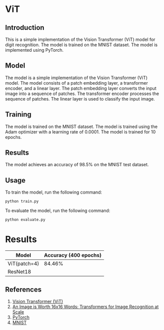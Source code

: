 # ViT

## Introduction

This is a simple implementation of the Vision Transformer (ViT) model for digit recognition. The model is trained on the MNIST dataset. The model is implemented using PyTorch.

## Model

The model is a simple implementation of the Vision Transformer (ViT) model. The model consists of a patch embedding layer, a transformer encoder, and a linear layer. The patch embedding layer converts the input image into a sequence of patches. The transformer encoder processes the sequence of patches. The linear layer is used to classify the input image.

## Training

The model is trained on the MNIST dataset. The model is trained using the Adam optimizer with a learning rate of 0.0001. The model is trained for 10 epochs.

## Results

The model achieves an accuracy of 98.5% on the MNIST test dataset.

## Usage

To train the model, run the following command:

```
python train.py
```

To evaluate the model, run the following command:

```
python evaluate.py
```

# Results

| Model        | Accuracy (400 epochs) |
| ------------ | --------------------- |
| ViT(patch=4) | 84.46%                |
| ResNet18     |                       |

## References

1. [Vision Transformer (ViT)](https://arxiv.org/abs/2010.11929)
2. [An Image is Worth 16x16 Words: Transformers for Image Recognition at Scale](https://openai.com/blog/dall-e/)
3. [PyTorch](https://pytorch.org/)
4. [MNIST](http://yann.lecun.com/exdb/mnist/)
